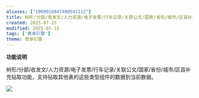 ```yaml
---
aliases: ["1969018847400541112"]
title: 树形/分部/收发文/人力资源/电子发票/行车记录/关联公文/国家/省份/城市/区县补充钻取功能
created: 2025-07-15
modified: 2025-07-15
tags: ['表单引擎']
theme: 表单引擎
---
```


**功能说明**

树形/分部/收发文/人力资源/电子发票/行车记录/关联公文/国家/省份/城市/区县补充钻取功能，支持钻取其他表的这些类型组件的数据到当前数据。

![](https://myhelpdoc.oss-cn-heyuan.aliyuncs.com/mdimages/cc5be8d2a93e9abd18c7ac54927dcdf4.jpg)